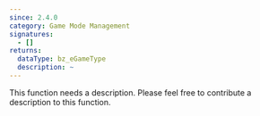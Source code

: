 ```yaml
---
since: 2.4.0
category: Game Mode Management
signatures:
  - []
returns:
  dataType: bz_eGameType
  description: ~
---
```


This function needs a description. Please feel free to contribute a description to this function.
